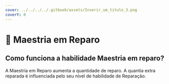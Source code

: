 ```yaml
---
cover: ../../../../.gitbook/assets/Inserir_um_titulo_3.png
coverY: 0
---
```


# 🎩 Maestria em Reparo

## Como funciona a habilidade Maestria em reparo?

A Maestria em Reparo aumenta a quantidade de reparo. A quantia extra reparada é influenciada pelo seu nível de habilidade de Reparação.
